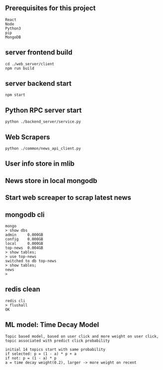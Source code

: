 ## Prerequisites for this project
```
React
Node
Python3
pip
MongoDB
```

## server frontend build
```
cd ./web_server/client
npm run build
```

## server backend start
```
npm start
```

## Python RPC server start
```
python ./backend_server/service.py
```

## Web Scrapers 
```
python ./common/news_api_client.py
```

## User info store in mlib
## News store in local mongodb
## Start web screaper to scrap latest news

## mongodb cli
```
mongo
> show dbs
admin     0.000GB
config    0.000GB
local     0.000GB
top-news  0.004GB
> show tables;
> use top-news
switched to db top-news
> show tables;
news
> 

```

## redis clean
```
redis cli
> flushall
OK
```

## ML model: Time Decay Model
```
Topic based model, based on user click and more weight on user click, topic associated with predict click probability

initial 14 topics start with same probability
if selected: p = (1 - a) * p + a
if not: p = (1 - a) * p
a = time decay weight(0.2), larger -> more weight on recent
```